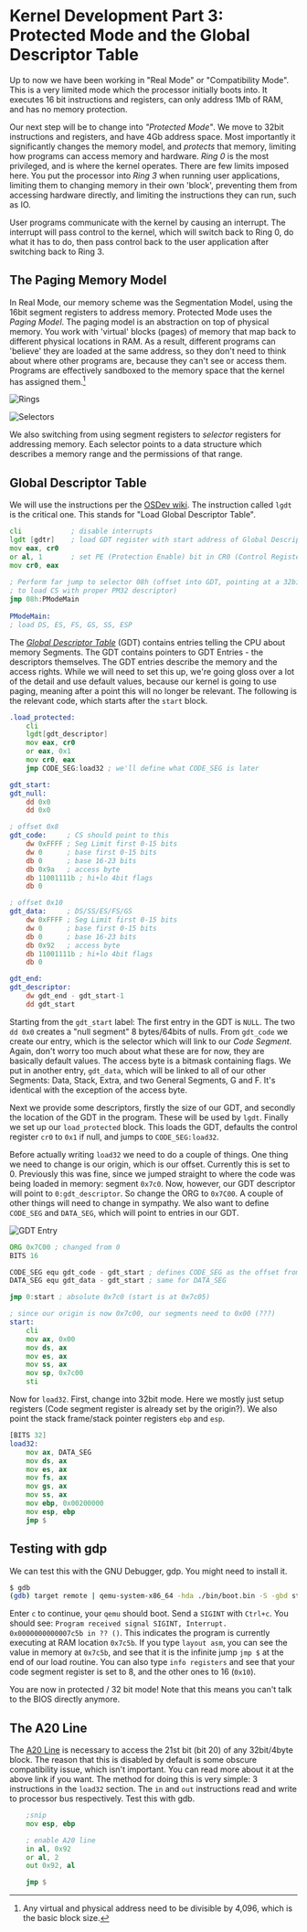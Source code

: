 # Kernel Development Part 3: Protected Mode and the Global Descriptor Table
Up to now we have been working in "Real Mode" or "Compatibility Mode". This is a very limited mode which the processor initially boots into. It executes 16 bit instructions and registers, can only address 1Mb of RAM, and has no memory protection.

Our next step will be to change into _"Protected Mode"_. We move to 32bit instructions and registers, and have 4Gb address space. Most importantly it significantly changes the memory model, and _protects_ that memory, limiting how programs can access memory and hardware. _Ring 0_ is the most privileged, and is where the kernel operates. There are few limits imposed here. You put the processor into _Ring 3_ when running user applications, limiting them to changing memory in their own 'block', preventing them from accessing hardware directly, and limiting the instructions they can run, such as IO.

User programs communicate with the kernel by causing an interrupt. The interrupt will pass control to the kernel, which will switch back to Ring 0, do what it has to do, then pass control back to the user application after switching back to Ring 3.

## The Paging Memory Model
In Real Mode, our memory scheme was the Segmentation Model, using the 16bit segment registers to address memory. Protected Mode uses the _Paging Model_. The paging model is an abstraction on top of physical memory. You work with 'virtual' blocks (pages) of memory that map back to different physical locations in RAM. As a result, different programs can 'believe' they are loaded at the same address, so they don't need to think about where other programs are, because they can't see or access them. Programs are effectively sandboxed to the memory space that the kernel has assigned them.[^1]

![Rings](../../images/2022_03_21_kerneldev/rings.png)

![Selectors](../../images/2022_03_21_kerneldev/selectors.png)

[^1]: Any virtual and physical address need to be divisible by 4,096, which is the basic block size.

We also switching from using segment registers to _selector_ registers for addressing memory. Each selector points to a data structure which describes a memory range and the permissions of that range.

## Global Descriptor Table
We will use the instructions per the [OSDev wiki](https://wiki.osdev.org/Protected_Mode). The instruction called `lgdt` is the critical one. This stands for "Load Global Descriptor Table".

```asm
cli            ; disable interrupts
lgdt [gdtr]    ; load GDT register with start address of Global Descriptor Table
mov eax, cr0 
or al, 1       ; set PE (Protection Enable) bit in CR0 (Control Register 0)
mov cr0, eax
 
; Perform far jump to selector 08h (offset into GDT, pointing at a 32bit PM code segment descriptor) 
; to load CS with proper PM32 descriptor)
jmp 08h:PModeMain
 
PModeMain:
; load DS, ES, FS, GS, SS, ESP
```
The [_Global Descriptor Table_](https://wiki.osdev.org/Global_Descriptor_Table) (GDT) contains entries telling the CPU about memory Segments. The GDT contains pointers to GDT Entries - the descriptors themselves. The GDT entries describe the memory and the access rights. While we will need to set this up, we're going gloss over a lot of the detail and use default values, because our kernel is going to use paging, meaning after a point this will no longer be relevant. The following is the relevant code, which starts after the `start` block.

```asm
.load_protected:
    cli
    lgdt[gdt_descriptor]
    mov eax, cr0
    or eax, 0x1
    mov cr0, eax
    jmp CODE_SEG:load32 ; we'll define what CODE_SEG is later

gdt_start:
gdt_null:
    dd 0x0
    dd 0x0

; offset 0x8
gdt_code:     ; CS should point to this
    dw 0xFFFF ; Seg Limit first 0-15 bits
    dw 0      ; base first 0-15 bits
    db 0      ; base 16-23 bits
    db 0x9a   ; access byte
    db 11001111b ; hi+lo 4bit flags
    db 0

; offset 0x10
gdt_data:     ; DS/SS/ES/FS/GS
    dw 0xFFFF ; Seg Limit first 0-15 bits
    dw 0      ; base first 0-15 bits
    db 0      ; base 16-23 bits
    db 0x92   ; access byte
    db 11001111b ; hi+lo 4bit flags
    db 0

gdt_end:
gdt_descriptor:
    dw gdt_end - gdt_start-1
    dd gdt_start
```

Starting from the `gdt_start` label: The first entry in the GDT is `NULL`. The two `dd 0x0` creates  a "null segment" 8 bytes/64bits of nulls. From `gdt_code` we create our entry, which is the selector which will link to our _Code Segment_. Again, don't worry too much about what these are for now, they are basically default values. The access byte is a bitmask containing flags. We put in another entry, `gdt_data`, which will be linked to all of our other Segments: Data, Stack, Extra, and two General Segments, G and F. It's identical with the exception of the access byte. 

Next we provide some descriptors, firstly the size of our GDT, and secondly the location of the GDT in the program. These will be used by `lgdt`. Finally we set up our `load_protected` block. This loads the GDT, defaults the control register `cr0` to `0x1` if null, and jumps to `CODE_SEG:load32`.

Before actually writing `load32` we need to do a couple of things. One thing we need to change is our origin, which is our offset. Currently this is set to 0. Previously this was fine, since we jumped straight to where the code was being loaded in memory: segment `0x7c0`. Now, however, our GDT descriptor will point to `0:gdt_descriptor`. So change the ORG to `0x7C00`. A couple of other things will need to change in sympathy. We also want to define `CODE_SEG` and `DATA_SEG`, which will point to entries in our GDT.

![GDT Entry](../../images/2022_03_21_kerneldev/gdt.png)

```asm
ORG 0x7C00 ; changed from 0
BITS 16

CODE_SEG equ gdt_code - gdt_start ; defines CODE_SEG as the offset from GDT start
DATA_SEG equ gdt_data - gdt_start ; same for DATA_SEG

jmp 0:start ; absolute 0x7c0 (start is at 0x7c05)

; since our origin is now 0x7c00, our segments need to 0x00 (???)
start: 
    cli 
    mov ax, 0x00
    mov ds, ax
    mov es, ax
    mov ss, ax
    mov sp, 0x7c00
    sti 
```

Now for `load32`. First, change into 32bit mode. Here we mostly just setup registers (Code segment register is already set by the origin?). We also point the stack frame/stack pointer registers `ebp` and `esp`.

```asm
[BITS 32]
load32:
    mov ax, DATA_SEG
    mov ds, ax
    mov es, ax
    mov fs, ax
    mov gs, ax
    mov ss, ax
    mov ebp, 0x00200000
    mov esp, ebp
    jmp $
```

## Testing with gdp

We can test this with the GNU Debugger, gdp. You might need to install it.

```bash
$ gdb
(gdb) target remote | qemu-system-x86_64 -hda ./bin/boot.bin -S -gbd stdio
```

Enter `c` to continue, your `qemu` should boot. Send a `SIGINT` with `Ctrl+c`. You should see: `Program received signal SIGINT, Interrupt. 0x0000000000007c5b in ?? ()`. This indicates the program is currently executing at RAM location `0x7c5b`. If you type `layout asm`, you can see the value in memory at `0x7c5b`, and see that it is the infinite jump `jmp $` at the end of our load routine. You can also type `info registers` and see that your code segment register is set to 8, and the other ones to 16 (`0x10`).

You are now in protected / 32 bit mode! Note that this means you can't talk to the BIOS directly anymore.

## The A20 Line
The [A20 Line](https://wiki.osdev.org/A20_Line) is necessary to access the 21st bit (bit 20) of any 32bit/4byte block. The reason that this is disabled by default is some obscure compatibility issue, which isn't important. You can read more about it at the above link if you want. The method for doing this is very simple: 3 instructions in the `load32` section. The `in` and `out` instructions read and write to processor bus respectively. Test this with gdb.

```asm
    ;snip
    mov esp, ebp

    ; enable A20 line
    in al, 0x92
    or al, 2
    out 0x92, al

    jmp $
```
